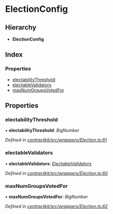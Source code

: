 # ElectionConfig

## Hierarchy

* **ElectionConfig**

## Index

### Properties

* [electabilityThreshold](../interfaces/_wrappers_election_.electionconfig.md#electabilitythreshold)
* [electableValidators](../interfaces/_wrappers_election_.electionconfig.md#electablevalidators)
* [maxNumGroupsVotedFor](../interfaces/_wrappers_election_.electionconfig.md#maxnumgroupsvotedfor)

## Properties

### electabilityThreshold

• **electabilityThreshold**: _BigNumber_

_Defined in_ [_contractkit/src/wrappers/Election.ts:61_](https://github.com/celo-org/celo-monorepo/blob/master/packages/contractkit/src/wrappers/Election.ts#L61)

### electableValidators

• **electableValidators**: [_ElectableValidators_](../interfaces/_wrappers_election_.electablevalidators.md)

_Defined in_ [_contractkit/src/wrappers/Election.ts:60_](https://github.com/celo-org/celo-monorepo/blob/master/packages/contractkit/src/wrappers/Election.ts#L60)

### maxNumGroupsVotedFor

• **maxNumGroupsVotedFor**: _BigNumber_

_Defined in_ [_contractkit/src/wrappers/Election.ts:62_](https://github.com/celo-org/celo-monorepo/blob/master/packages/contractkit/src/wrappers/Election.ts#L62)

